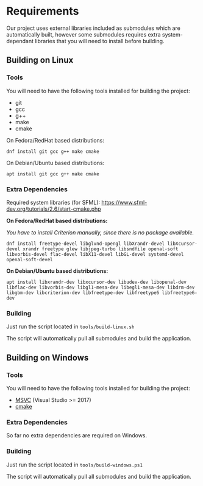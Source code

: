 # Requirements

Our project uses external libraries included as submodules which are automatically built, however some submodules requires extra system-dependant libraries that you will need to install before building.

## Building on Linux

### Tools

You will need to have the following tools installed for building the project:

-   git
-   gcc
-   g++
-   make
-   cmake

On Fedora/RedHat based distributions:

```
dnf install git gcc g++ make cmake
```

On Debian/Ubuntu based distributions:

```
apt install git gcc g++ make cmake
```

### Extra Dependencies

Required system libraries (for SFML): https://www.sfml-dev.org/tutorials/2.6/start-cmake.php

**On Fedora/RedHat based distributions:**

_You have to install Criterion manually, since there is no package available._

```
dnf install freetype-devel libglvnd-opengl libXrandr-devel libXcursor-devel xrandr freetype glew libjpeg-turbo libsndfile openal-soft libvorbis-devel flac-devel libX11-devel libGL-devel systemd-devel openal-soft-devel
```

**On Debian/Ubuntu based distributions:**

```
apt install libxrandr-dev libxcursor-dev libudev-dev libopenal-dev libflac-dev libvorbis-dev libgl1-mesa-dev libegl1-mesa-dev libdrm-dev libgbm-dev libcriterion-dev libfreetype-dev libfreetype6 libfreetype6-dev
```

### Building

Just run the script located in `tools/build-linux.sh`

The script will automatically pull all submodules and build the application.

## Building on Windows

### Tools

You will need to have the following tools installed for building the project:

-   [MSVC](https://visualstudio.microsoft.com/fr/downloads/) (Visual Studio >= 2017)
-   [cmake](https://cmake.org/download/)

### Extra Dependencies

So far no extra dependencies are required on Windows.

### Building

Just run the script located in `tools/build-windows.ps1`

The script will automatically pull all submodules and build the application.
